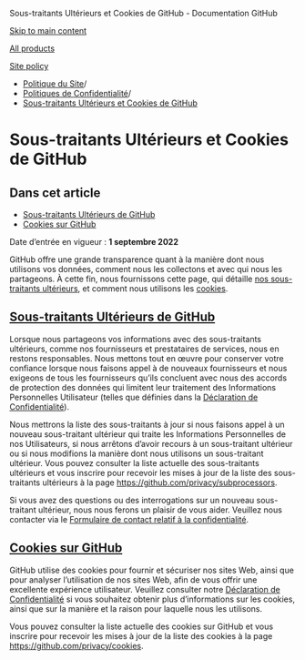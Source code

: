 Sous-traitants Ultérieurs et Cookies de GitHub - Documentation GitHub

[Skip to main content](#main-content)

[All products](/fr)

[Site policy](/site-policy)

* [Politique du Site](/fr/site-policy)/
* [Politiques de Confidentialité](/fr/site-policy/privacy-policies)/
* [Sous-traitants Ultérieurs et Cookies de GitHub](/fr/site-policy/privacy-policies/github-subprocessors-and-cookies)

Sous-traitants Ultérieurs et Cookies de GitHub
==========

Dans cet article
----------

* [Sous-traitants Ultérieurs de GitHub](#github-subprocessors)
* [Cookies sur GitHub](#cookies-on-github)

Date d’entrée en vigueur : **1 septembre 2022**

GitHub offre une grande transparence quant à la manière dont nous utilisons vos données, comment nous les collectons et avec qui nous les partageons. À cette fin, nous fournissons cette page, qui détaille [nos sous-traitants ultérieurs](#github-subprocessors), et comment nous utilisons les [cookies](#cookies-on-github).

[Sous-traitants Ultérieurs de GitHub](#github-subprocessors)
----------

Lorsque nous partageons vos informations avec des sous-traitants ultérieurs, comme nos fournisseurs et prestataires de services, nous en restons responsables. Nous mettons tout en œuvre pour conserver votre confiance lorsque nous faisons appel à de nouveaux fournisseurs et nous exigeons de tous les fournisseurs qu’ils concluent avec nous des accords de protection des données qui limitent leur traitement des Informations Personnelles Utilisateur (telles que définies dans la [Déclaration de Confidentialité](/fr/site-policy/privacy-policies/github-privacy-statement)).

Nous mettrons la liste des sous-traitants à jour si nous faisons appel à un nouveau sous-traitant ultérieur qui traite les Informations Personnelles de nos Utilisateurs, si nous arrêtons d’avoir recours à un sous-traitant ultérieur ou si nous modifions la manière dont nous utilisons un sous-traitant ultérieur. Vous pouvez consulter la liste actuelle des sous-traitants ultérieurs et vous inscrire pour recevoir les mises à jour de la liste des sous-traitants ultérieurs à la page <https://github.com/privacy/subprocessors>.

Si vous avez des questions ou des interrogations sur un nouveau sous-traitant ultérieur, nous nous ferons un plaisir de vous aider. Veuillez nous contacter via le [Formulaire de contact relatif à la confidentialité](https://github.com/contact/privacy).

[Cookies sur GitHub](#cookies-on-github)
----------

GitHub utilise des cookies pour fournir et sécuriser nos sites Web, ainsi que pour analyser l’utilisation de nos sites Web, afin de vous offrir une excellente expérience utilisateur. Veuillez consulter notre [Déclaration de Confidentialité](/fr/site-policy/privacy-policies/github-privacy-statement#our-use-of-cookies-and-tracking) si vous souhaitez obtenir plus d’informations sur les cookies, ainsi que sur la manière et la raison pour laquelle nous les utilisons.

Vous pouvez consulter la liste actuelle des cookies sur GitHub et vous inscrire pour recevoir les mises à jour de la liste des cookies à la page <https://github.com/privacy/cookies>.
